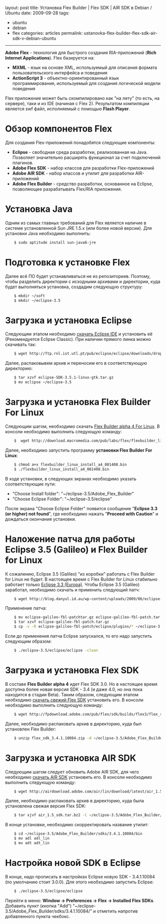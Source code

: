 layout: post
title: Установка Flex Builder | Flex SDK | AIR SDK в Debian / Ubuntu
date: 2009-09-28
tags:
- ubuntu
- debian
- flex
categories: articles
permalink: ustanovka-flex-builder-flex-sdk-air-sdk-v-debian-ubuntu

---

**Adobe Flex** - технология для быстрого создания RIA-приложений (**Rich Internet Applications**). Flex базируется на:

  * **MXML** - язык на основе XML, используемый для описания формата пользовательского интерфейса и поведения
  * **ActionScript 3** - объектно-ориентированный язык программирования, используемый для создания логической модели поведения

Flex приложение может быть скомпилировано как "на лету" (то есть, на сервере), таки и из IDE (начиная с Flex 2). Результатом компиляции является swf файл, исполняемый с помощью **Flash Player**.

<!-- more -->

Обзор компонентов Flex
======================
Для создания Flex-приложений понадобятся следующие компоненты:

  * **Eclipse** - свободная среда разработки, реализованная на Java. Позволяет значительно расширять функционал за счет подключений плагинов.
  * **Adobe Flex SDK** - набор классов для разработки Flex-приложений
  * **Adobe AIR SDK** - набор классов и утилит для разработки AIR-приложений
  * **Adobe Flex Builder** - средство разработки, основанное на Eclipse, позволяющее разрабатывать Flex/RIA приложения.

Установка Java
==============
Одним из самых главных требований для Flex является наличие в системе установленной Sun JRE 1.5.x (или более новой версии). Для установки Java необходимо выполнить:

``` bash
    $ sudo aptitude install sun-java6-jre
```
Подготовка к установке Flex
===========================
Далее всё ПО будет устанавливаться не из репозиториев. Поэтому, чтобы разделить директории с исходными архивами и директории, куда будет выполняться установка, создадим следующую структуру:

``` bash
    $ mkdir ~/soft
    $ mkdir ~/eclipse-3.5
```
Загрузка и установка Eclipse
============================
Следующим этапом необходимо [скачать Eclipse IDE](http://eclipse.org/downloads/ "Страница для скачивания eclipseе") и установить её (Рекомендуется Eclipse Classic). При наличии прямого линка можно скачивать так:

``` bash
    $ wget http://ftp.rnl.ist.utl.pt/pub/eclipse/eclipse/downloads/drops/R-3.5.1-200909170800/eclipse-SDK-3.5.1-linux-gtk.tar.gz
```
Далее, распаковывем архив и переносим его в соответствующую директорию:

``` bash
    $ tar xzvf eclipse-SDK-3.5.1-linux-gtk.tar.gz
    $ mv eclipse ~/eclipse-3.5
```
Загрузка и установка Flex Builder For Linux
===========================================
Следующим шагом, необходимо скачать [Flex Builder alpha 4 For Linux](http://labs.adobe.com/downloads/flexbuilder_linux.html "Страница для скачивания Flex Builder alpha 4 For Linux"). В консоли необходимо выполнить следующую команду:

``` bash
    $  wget http://download.macromedia.com/pub/labs/flex/flexbuilder_linux/flexbuilder_linux_install_a4_081408.bin
```
Далее, необходимо запустить программу **установки Flex Builder For Linux**:

``` bash
    $ chmod a+x flexbuilder_linux_install_a4_081408.bin
    $ ./flexbuilder_linux_install_a4_081408.bin
```
В ходе установки, в следующих экранах необходимо указать соответствующие пути:

  * "Choose Install folder":       "~/eclipse-3.5/Adobe_Flex_Builder"
  * "Choose Eclipse Folder":       "~/eclipse-3.5/eclipse"

После экрана "Choose Eclipse Folder" появится сообщение "**Eclipse 3.3 (or higher) not found**", где необходимо нажать "**Proceed with Caution**" и дождаться окончания установки.

Наложение патча для работы Eclipse 3.5 (Galileo) и Flex Builder for Linux
=========================================================================
К сожалению, Eclipse 3.5 (Galileo) "из коробки" работать с Flex Builder for Linux не будет. В настоящее время с Flex Builder for Linux стабильно работает только [Eclipse 3.3 (Europa)](http://archive.eclipse.org/eclipse/downloads/index.php "Страница для скачивания разных версий Eclipse"). Чтобы Eclipse 3.5 (Galileo) заработал, необходимо скачать и применить следующий патч:

``` bash
    $ wget http://blog.danyul.id.au/wp-content/uploads/2009/06/eclipse-galileo-fbl-patchtar.gz
```
Применение патча:

``` bash
    $ mv eclipse-galileo-fbl-patchtar.gz eclipse-galileo-fbl-patch.tar.gz
    $ tar xzvf eclipse-galileo-fbl-patch.tar.gz
    $ cp -v -R eclipse-galileo-fbl-patch/eclipse/plugins/* ~/eclipse-3.5/Adobe_Flex_Builder/eclipse/plugins/
```
Если до применения патча Eclipse запускался, то его надо запустить следующим образом:

``` bash
    $ ./eclipse-3.5/eclipse/eclipse -clean
```
Загрузка и установка Flex SDK
=============================
В составе **Flex Builder alpha 4** идет Flex SDK 3.0. Но в настоящее время доступна более новая версия SDK - 3.4 (и даже 4.0, но она пока находится в стадии Beta). Таким образом, следующим этапом необходимо [скачать свежий Flex SDK](http://opensource.adobe.com/wiki/display/flexsdk/Download+Flex+3 "Страница для скачивания Flex SDK") установить его. В консоли необходимо выполнить следующую команду:

``` bash
    $ wget http://fpdownload.adobe.com/pub/flex/sdk/builds/flex3/flex_sdk_3.4.1.10084.zip
```
Далее, необходимо распаковать архив в директорию, куда был установлен Flex Builder:

``` bash
    $ unzip flex_sdk_3.4.1.10084.zip -d ~/eclipse-3.5/Adobe_Flex_Builder/sdks/3.4.1.10084/
```
Загрузка и установка AIR SDK
============================
Следующим шагом следует обновить Adobe AIR SDK, для чего необходимо [скачать AIR SDK](http://www.adobe.com/products/air/tools/sdk/ "Страница для скачивания Adobe AIR SDK") установить его. В консоли необходимо выполнить следующую команду:

``` bash
    $ wget http://airdownload.adobe.com/air/lin/download/latest/air_1.5_sdk.tbz2
```
Далее, необходимо распаковать архив в директорию, куда была установлена свежая версия Flex SDK:

``` bash
    $ tar xjvf air_1.5_sdk.tar.bz2 -C ~/eclipse-3.5/Adobe_Flex_Builder/sdks/3.4.1.10084/
```
В конце установки, необходимо скорректировать название утилит:

``` bash
    $ cd ~/eclipse-3.5/Adobe_Flex_Builder/sdks/3.4.1.10084/bin
    $ mv adl adl_lin
    $ mv adt adt_lin
```
Настройка новой SDK в Eclipse
=============================
В конце, надо прописать в настройках Eclipse новую SDK - 3.4.1.10084 (по умолчанию стоит 3.0.0). Для этого необходимо запустить Eclipse:

``` bash
    $ ./eclipse-3.5/eclipse/eclipse
```
Перейти в меню: **Window -> Preferences -> Flex -> Installed Flex SDKs**. Добавить пункт (кнопка "Add") "~/eclipse-3.5/Adobe_Flex_Builder/sdks/3.4.1.10084/" и отметить напротив добавленного пункта чекбокс.
